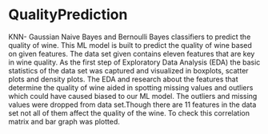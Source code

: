 # QualityPrediction
KNN- Gaussian Naive Bayes  and Bernoulli Bayes classifiers to predict the quality of wine.
This ML model is built to predict the quality of wine based on given features. The data set given contains eleven features that are key in wine quality. As the first step of Exploratory Data Analysis (EDA) the basic statistics of the data set was captured and visualized in boxplots, scatter plots and density plots. The EDA and research about the features that determine the quality of wine aided in spotting missing values and outliers which could have caused biased to our ML model. The outliers and missing values were dropped from data set.Though there are 11 features in the data set not all of them affect the quality of the wine. To check this correlation matrix and bar graph was plotted. 
